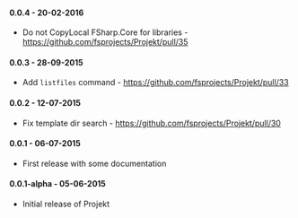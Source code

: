 #### 0.0.4 - 20-02-2016
* Do not CopyLocal FSharp.Core for libraries -
  https://github.com/fsprojects/Projekt/pull/35

#### 0.0.3 - 28-09-2015
* Add `listfiles` command - https://github.com/fsprojects/Projekt/pull/33

#### 0.0.2 - 12-07-2015
* Fix template dir search - https://github.com/fsprojects/Projekt/pull/30

#### 0.0.1 - 06-07-2015
* First release with some documentation

#### 0.0.1-alpha - 05-06-2015
* Initial release of Projekt
